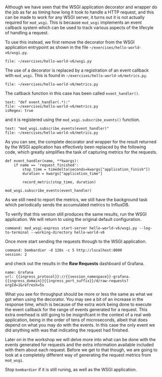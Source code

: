 Although we have seen that the WSGI application decorator and wrapper do the job as far as timing how long it took to handle a HTTP request, and this can be made to work for any WSGI server, it turns out it is not actually required for `mod_wsgi`. This is because `mod_wsgi` implements an event callback system which can be used to track various aspects of the lifecyle of handling a request.

To use this instead, we first remove the decorator from the WSGI application entrypoint as shown in the file `~/exercises/hello-world-v6/wsgi.py`.

```editor:open-file
file: ~/exercises/hello-world-v6/wsgi.py
```

The use of a decorator is replaced by a registration of an event callback with `mod_wsgi`. This is found in `~/exercises/hello-world-v6/metrics.py`.

```editor:open-file
file: ~/exercises/hello-world-v6/metrics.py
```

The callback function in this case has been called `event_handler()`.

```editor:select-lines-in-file
text: "def event_handler(.*):"
file: ~/exercises/hello-world-v6/metrics.py
isRegex: true
```

and it is registered using the `mod_wsgi.subscribe_events()` function.

```editor:select-lines-in-file
text: "mod_wsgi.subscribe_events(event_handler)"
file: ~/exercises/hello-world-v6/metrics.py
```

As you can see, the complete decorator and wrapper for the result returned by the WSGI application has effectively been replaced by the following code, which greatly simplifies the task of capturing metrics for the requests.

```
def event_handler(name, **kwargs):
    if name == 'request_finished':
        stop_time = timedelta(seconds=kwargs["application_finish"])
        duration = kwargs["application_time"]

        record_metric(stop_time, duration)

mod_wsgi.subscribe_events(event_handler)
```

As we still need to report the metrics, we still have the background task which periodically sends the accumulated metrics to InfluxDB.

To verify that this version still produces the same results, run the WSGI application. We will return to using the original default configuration.

```terminal:execute
command: mod_wsgi-express start-server hello-world-v6/wsgi.py --log-to-terminal --working-directory hello-world-v6
```

Once more start sending the requests through to the WSGI application.

```terminal:execute
command: bombardier -d 120s -c 5 http://localhost:8000
session: 2
```

and check out the results in the **Raw Requests** dashboard of Grafana.

```dashboard:reload-dashboard
name: Grafana
url: {{ingress_protocol}}://{{session_namespace}}-grafana.{{ingress_domain}}{{ingress_port_suffix}}/d/raw-requests?orgId=1&refresh=5s
```

What you see for throughput should be more or less the same as what we got when using the decorator. You may see a bit of an increase in the response time, which is because of the extra work being done to execute the event callback for the range of events generated for a request. This extra overhead is still going to be insignifcant in the context of a real web application, being in the order of tens of microseconds, albeit that does depend on what you may do with the events. In this case the only event we did anything with was that indicating the request had finished.

Later on in the workshop we will delve more into what can be done with the events generated for requests and the extra information available included with them about each request. Before we get to that though, we are going to look at a completely different way of generating the request metrics from `mod_wsgi`.

Stop `bombardier` if it is still runing, as well as the WSGI application.

```terminal:interrupt-all
```
